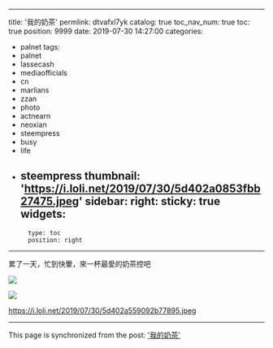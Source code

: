 
---
title: '我的奶茶'
permlink: dtvafxl7yk
catalog: true
toc_nav_num: true
toc: true
position: 9999
date: 2019-07-30 14:27:00
categories:
- palnet
tags:
- palnet
- lassecash
- mediaofficials
- cn
- marlians
- zzan
- photo
- actnearn
- neoxian
- steempress
- busy
- life
- steempress
thumbnail: 'https://i.loli.net/2019/07/30/5d402a0853fbb27475.jpeg'
sidebar:
    right:
        sticky: true
widgets:
    -
        type: toc
        position: right
---


累了一天，忙到快暈，來一杯最愛的奶茶控吧

![](https://i.loli.net/2019/07/30/5d402a0853fbb27475.jpeg)

![](https://i.loli.net/2019/07/30/5d402a2e1ce6e47086.jpeg)

https://i.loli.net/2019/07/30/5d402a559092b77895.jpeg

- - -

This page is synchronized from the post: ['我的奶茶'](https://steemit.com/@sunai/dtvafxl7yk)
